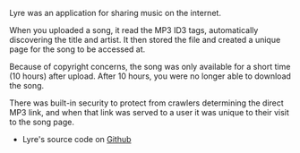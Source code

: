 Lyre was an application for sharing music on the internet.

When you uploaded a song, it read the MP3 ID3 tags, automatically
discovering the title and artist. It then stored the file and created
a unique page for the song to be accessed at.

Because of copyright concerns, the song was only available for a short
time (10 hours) after upload. After 10 hours, you were no longer able to
download the song.

There was built-in security to protect from crawlers determining the
direct MP3 link, and when that link was served to a user it was unique
to their visit to the song page.

- Lyre's source code on [Github](https://github.com/pearkes/lyre)
